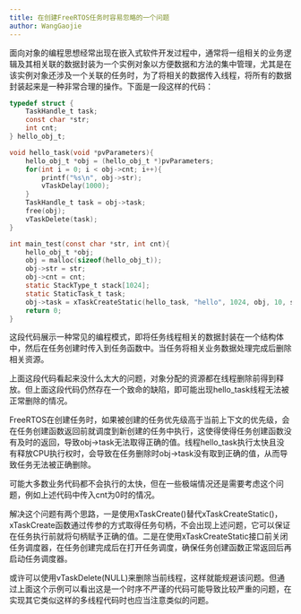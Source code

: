 ```yaml
---
title: 在创建FreeRTOS任务时容易忽略的一个问题
author: WangGaojie
---
```


面向对象的编程思想经常出现在嵌入式软件开发过程中，通常将一组相关的业务逻辑及其相关联的数据封装为一个实例对象以方便数据和方法的集中管理，尤其是在该实例对象还涉及一个关联的任务时，为了将相关的数据传入线程，将所有的数据封装起来是一种非常合理的操作。下面是一段这样的代码：
```c
typedef struct {
    TaskHandle_t task;
    const char *str;
    int cnt;
} hello_obj_t;

void hello_task(void *pvParameters){
    hello_obj_t *obj = (hello_obj_t *)pvParameters;
    for(int i = 0; i < obj->cnt; i++){
        printf("%s\n", obj->str);
        vTaskDelay(1000);
    }
    TaskHandle_t task = obj->task;
    free(obj);
    vTaskDelete(task);
}

int main_test(const char *str, int cnt){
    hello_obj_t *obj;
    obj = malloc(sizeof(hello_obj_t));
    obj->str = str;
    obj->cnt = cnt;
    static StackType_t stack[1024];
    static StaticTask_t task;
    obj->task = xTaskCreateStatic(hello_task, "hello", 1024, obj, 10, stack, &task);
    return 0;
}
```

这段代码展示一种常见的编程模式，即将任务线程相关的数据封装在一个结构体中，然后在任务创建时传入到任务函数中。当任务将相关业务数据处理完成后删除相关资源。

上面这段代码看起来没什么太大的问题，对象分配的资源都在线程删除前得到释放。但上面这段代码仍然存在一个致命的缺陷，即可能出现hello_task线程无法被正常删除的情况。

FreeRTOS在创建任务时，如果被创建的任务优先级高于当前上下文的优先级，会在任务创建函数返回前就调度到新创建的任务中执行，这使得使得任务创建函数没有及时的返回，导致obj->task无法取得正确的值。线程hello_task执行太快且没有释放CPU执行权时，会导致在任务删除时obj->task没有取到正确的值，从而导致任务无法被正确删除。

可能大多数业务代码都不会执行的太快，但在一些极端情况还是需要考虑这个问题，例如上述代码中传入cnt为0时的情况。

解决这个问题有两个思路，一是使用xTaskCreate()替代xTaskCreateStatic()，xTaskCreate函数通过传参的方式取得任务句柄，不会出现上述问题，它可以保证在任务执行前就将句柄赋予正确的值。二是在使用xTaskCreateStatic接口前关闭任务调度器，在任务创建完成后在打开任务调度，确保任务创建函数正常返回后再启动任务调度器。

或许可以使用vTaskDelete(NULL)来删除当前线程，这样就能规避该问题。但通过上面这个示例可以看出这是一个时序不严谨的代码可能导致比较严重的问题，在实现其它类似这样的多线程代码时也应当注意类似的问题。
